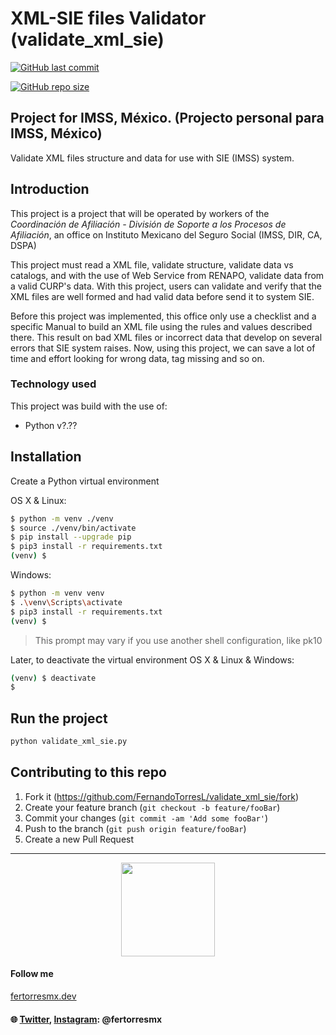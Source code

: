# XML-SIE files Validator (validate_xml_sie)
<a href="https://github.com/FernandoTorresL/validate_xml_sie/commits/main" target="_blank">![GitHub last commit](https://img.shields.io/github/last-commit/FernandoTorresL/gradebook_project)</a>

<a href="https://github.com/FernandoTorresL/validate_xml_sie" target="_blank">![GitHub repo size](https://img.shields.io/github/repo-size/FernandoTorresL/gradebook_project)</a>
## Project for IMSS, México. (Projecto personal para IMSS, México)

Validate XML files structure and data for use with SIE (IMSS) system.


## Introduction

This project is a project that will be operated by workers of the _Coordinación de Afiliación - División de Soporte a los Procesos de Afiliación_, an office on Instituto Mexicano del Seguro Social (IMSS, DIR, CA, DSPA)

This project must read a XML file, validate structure, validate data vs catalogs, and with the use of Web Service from RENAPO, validate data from a valid CURP's data.
With this project, users can validate and verify that the XML files are well formed and had valid data before send it to system SIE.

Before this project was implemented, this office only use a checklist and a specific Manual to build an XML file using the rules and values described there. This result on bad XML files or incorrect data that develop on several errors that SIE system raises. Now, using this project, we can save a lot of time and effort looking for wrong data, tag missing and so on.

### Technology used

This project was build with the use of: 

- Python v?.??

## Installation

Create a Python virtual environment

OS X & Linux:

```sh
$ python -m venv ./venv
$ source ./venv/bin/activate
$ pip install --upgrade pip
$ pip3 install -r requirements.txt
(venv) $
```

Windows:

```sh
$ python -m venv venv
$ .\venv\Scripts\activate
$ pip3 install -r requirements.txt
(venv) $

```
> This prompt may vary if you use another shell configuration, like pk10

Later, to deactivate the virtual environment
OS X & Linux & Windows:

```sh
(venv) $ deactivate
$
```

## Run the project

```sh
python validate_xml_sie.py
```

## Contributing to this repo

1. Fork it (<https://github.com/FernandoTorresL/validate_xml_sie/fork>)
2. Create your feature branch (`git checkout -b feature/fooBar`)
3. Commit your changes (`git commit -am 'Add some fooBar'`)
4. Push to the branch (`git push origin feature/fooBar`)
5. Create a new Pull Request

---

<div align="center">
    <a href="https://fertorresmx.dev/">
      <img height="150em" src="https://raw.githubusercontent.com/FernandoTorresL/FernandoTorresL/main/media/FerTorres-dev1.png">
  </a>
</div>



#### Follow me 
[fertorresmx.dev](https://fertorresmx.dev/)

#### :globe_with_meridians: [Twitter](https://twitter.com/FerTorresMx), [Instagram](https://www.instagram.com/fertorresmx/): @fertorresmx
